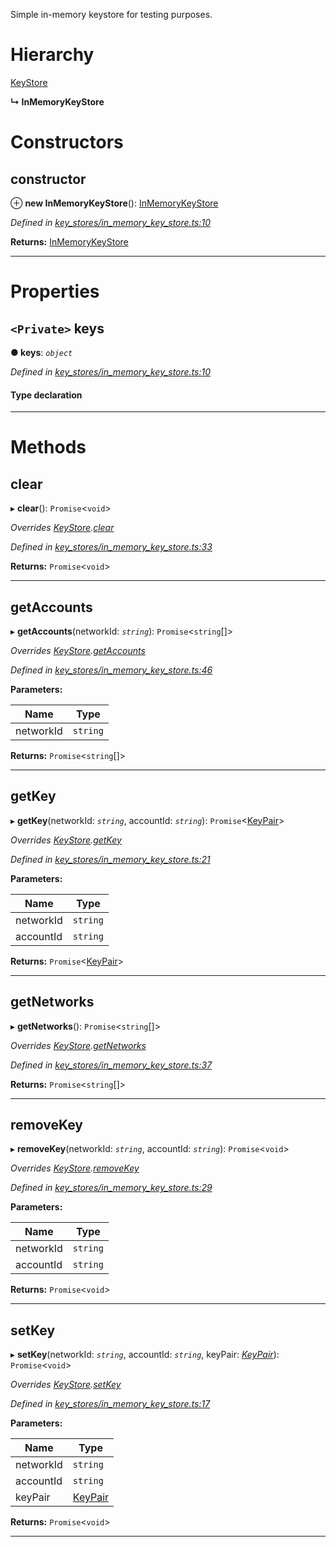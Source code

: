 

Simple in-memory keystore for testing purposes.

# Hierarchy

 [KeyStore](_key_stores_keystore_.keystore.md)

**↳ InMemoryKeyStore**

# Constructors

<a id="constructor"></a>

##  constructor

⊕ **new InMemoryKeyStore**(): [InMemoryKeyStore](_key_stores_in_memory_key_store_.inmemorykeystore.md)

*Defined in [key_stores/in_memory_key_store.ts:10](https://github.com/nearprotocol/nearlib/blob/7062a82/src.ts/key_stores/in_memory_key_store.ts#L10)*

**Returns:** [InMemoryKeyStore](_key_stores_in_memory_key_store_.inmemorykeystore.md)

___

# Properties

<a id="keys"></a>

## `<Private>` keys

**● keys**: *`object`*

*Defined in [key_stores/in_memory_key_store.ts:10](https://github.com/nearprotocol/nearlib/blob/7062a82/src.ts/key_stores/in_memory_key_store.ts#L10)*

#### Type declaration

[key: `string`]: `string`

___

# Methods

<a id="clear"></a>

##  clear

▸ **clear**(): `Promise`<`void`>

*Overrides [KeyStore](_key_stores_keystore_.keystore.md).[clear](_key_stores_keystore_.keystore.md#clear)*

*Defined in [key_stores/in_memory_key_store.ts:33](https://github.com/nearprotocol/nearlib/blob/7062a82/src.ts/key_stores/in_memory_key_store.ts#L33)*

**Returns:** `Promise`<`void`>

___
<a id="getaccounts"></a>

##  getAccounts

▸ **getAccounts**(networkId: *`string`*): `Promise`<`string`[]>

*Overrides [KeyStore](_key_stores_keystore_.keystore.md).[getAccounts](_key_stores_keystore_.keystore.md#getaccounts)*

*Defined in [key_stores/in_memory_key_store.ts:46](https://github.com/nearprotocol/nearlib/blob/7062a82/src.ts/key_stores/in_memory_key_store.ts#L46)*

**Parameters:**

| Name | Type |
| ------ | ------ |
| networkId | `string` |

**Returns:** `Promise`<`string`[]>

___
<a id="getkey"></a>

##  getKey

▸ **getKey**(networkId: *`string`*, accountId: *`string`*): `Promise`<[KeyPair](_utils_key_pair_.keypair.md)>

*Overrides [KeyStore](_key_stores_keystore_.keystore.md).[getKey](_key_stores_keystore_.keystore.md#getkey)*

*Defined in [key_stores/in_memory_key_store.ts:21](https://github.com/nearprotocol/nearlib/blob/7062a82/src.ts/key_stores/in_memory_key_store.ts#L21)*

**Parameters:**

| Name | Type |
| ------ | ------ |
| networkId | `string` |
| accountId | `string` |

**Returns:** `Promise`<[KeyPair](_utils_key_pair_.keypair.md)>

___
<a id="getnetworks"></a>

##  getNetworks

▸ **getNetworks**(): `Promise`<`string`[]>

*Overrides [KeyStore](_key_stores_keystore_.keystore.md).[getNetworks](_key_stores_keystore_.keystore.md#getnetworks)*

*Defined in [key_stores/in_memory_key_store.ts:37](https://github.com/nearprotocol/nearlib/blob/7062a82/src.ts/key_stores/in_memory_key_store.ts#L37)*

**Returns:** `Promise`<`string`[]>

___
<a id="removekey"></a>

##  removeKey

▸ **removeKey**(networkId: *`string`*, accountId: *`string`*): `Promise`<`void`>

*Overrides [KeyStore](_key_stores_keystore_.keystore.md).[removeKey](_key_stores_keystore_.keystore.md#removekey)*

*Defined in [key_stores/in_memory_key_store.ts:29](https://github.com/nearprotocol/nearlib/blob/7062a82/src.ts/key_stores/in_memory_key_store.ts#L29)*

**Parameters:**

| Name | Type |
| ------ | ------ |
| networkId | `string` |
| accountId | `string` |

**Returns:** `Promise`<`void`>

___
<a id="setkey"></a>

##  setKey

▸ **setKey**(networkId: *`string`*, accountId: *`string`*, keyPair: *[KeyPair](_utils_key_pair_.keypair.md)*): `Promise`<`void`>

*Overrides [KeyStore](_key_stores_keystore_.keystore.md).[setKey](_key_stores_keystore_.keystore.md#setkey)*

*Defined in [key_stores/in_memory_key_store.ts:17](https://github.com/nearprotocol/nearlib/blob/7062a82/src.ts/key_stores/in_memory_key_store.ts#L17)*

**Parameters:**

| Name | Type |
| ------ | ------ |
| networkId | `string` |
| accountId | `string` |
| keyPair | [KeyPair](_utils_key_pair_.keypair.md) |

**Returns:** `Promise`<`void`>

___

